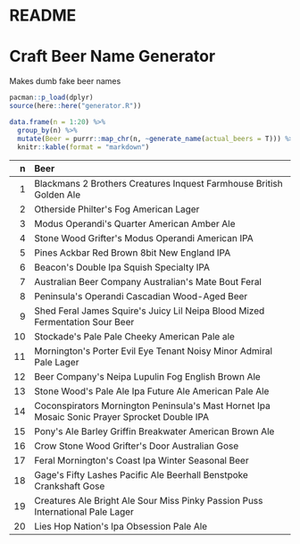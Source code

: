 README
================

Craft Beer Name Generator
=========================

Makes dumb fake beer names

``` r
pacman::p_load(dplyr)
source(here::here("generator.R"))

data.frame(n = 1:20) %>%
  group_by(n) %>%
  mutate(Beer = purrr::map_chr(n, ~generate_name(actual_beers = T))) %>%
  knitr::kable(format = "markdown")
```

<table>
<colgroup>
<col width="4%" />
<col width="95%" />
</colgroup>
<thead>
<tr class="header">
<th align="right">n</th>
<th align="left">Beer</th>
</tr>
</thead>
<tbody>
<tr class="odd">
<td align="right">1</td>
<td align="left">Blackmans 2 Brothers Creatures Inquest Farmhouse British Golden Ale</td>
</tr>
<tr class="even">
<td align="right">2</td>
<td align="left">Otherside Philter's Fog American Lager</td>
</tr>
<tr class="odd">
<td align="right">3</td>
<td align="left">Modus Operandi's Quarter American Amber Ale</td>
</tr>
<tr class="even">
<td align="right">4</td>
<td align="left">Stone Wood Grifter's Modus Operandi American IPA</td>
</tr>
<tr class="odd">
<td align="right">5</td>
<td align="left">Pines Ackbar Red Brown 8bit New England IPA</td>
</tr>
<tr class="even">
<td align="right">6</td>
<td align="left">Beacon's Double Ipa Squish Specialty IPA</td>
</tr>
<tr class="odd">
<td align="right">7</td>
<td align="left">Australian Beer Company Australian's Mate Bout Feral</td>
</tr>
<tr class="even">
<td align="right">8</td>
<td align="left">Peninsula's Operandi Cascadian Wood-Aged Beer</td>
</tr>
<tr class="odd">
<td align="right">9</td>
<td align="left">Shed Feral James Squire's Juicy Lil Neipa Blood Mized Fermentation Sour Beer</td>
</tr>
<tr class="even">
<td align="right">10</td>
<td align="left">Stockade's Pale Pale Cheeky American Pale ale</td>
</tr>
<tr class="odd">
<td align="right">11</td>
<td align="left">Mornington's Porter Evil Eye Tenant Noisy Minor Admiral Pale Lager</td>
</tr>
<tr class="even">
<td align="right">12</td>
<td align="left">Beer Company's Neipa Lupulin Fog English Brown Ale</td>
</tr>
<tr class="odd">
<td align="right">13</td>
<td align="left">Stone Wood's Pale Ale Ipa Future Ale American Pale Ale</td>
</tr>
<tr class="even">
<td align="right">14</td>
<td align="left">Coconspirators Mornington Peninsula's Mast Hornet Ipa Mosaic Sonic Prayer Sprocket Double IPA</td>
</tr>
<tr class="odd">
<td align="right">15</td>
<td align="left">Pony's Ale Barley Griffin Breakwater American Brown Ale</td>
</tr>
<tr class="even">
<td align="right">16</td>
<td align="left">Crow Stone Wood Grifter's Door Australian Gose</td>
</tr>
<tr class="odd">
<td align="right">17</td>
<td align="left">Feral Mornington's Coast Ipa Winter Seasonal Beer</td>
</tr>
<tr class="even">
<td align="right">18</td>
<td align="left">Gage's Fifty Lashes Pacific Ale Beerhall Benstpoke Crankshaft Gose</td>
</tr>
<tr class="odd">
<td align="right">19</td>
<td align="left">Creatures Ale Bright Ale Sour Miss Pinky Passion Puss International Pale Lager</td>
</tr>
<tr class="even">
<td align="right">20</td>
<td align="left">Lies Hop Nation's Ipa Obsession Pale Ale</td>
</tr>
</tbody>
</table>
